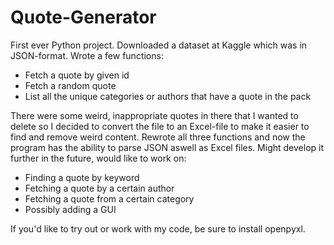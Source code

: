 # Quote-Generator
First ever Python project. Downloaded a dataset at Kaggle which was in JSON-format. Wrote a few functions:

- Fetch a quote by given id
- Fetch a random quote
- List all the unique categories or authors that have a quote in the pack

There were some weird, inappropriate quotes in there that I wanted to delete so I decided to convert the file to an Excel-file to make it easier to find and remove weird content. 
Rewrote all three functions and now the program has the ability to parse JSON aswell as Excel files. Might develop it further in the future, would like to work on:

- Finding a quote by keyword
- Fetching a quote by a certain author
- Fetching a quote from a certain category
- Possibly adding a GUI

If you'd like to try out or work with my code, be sure to install openpyxl.
